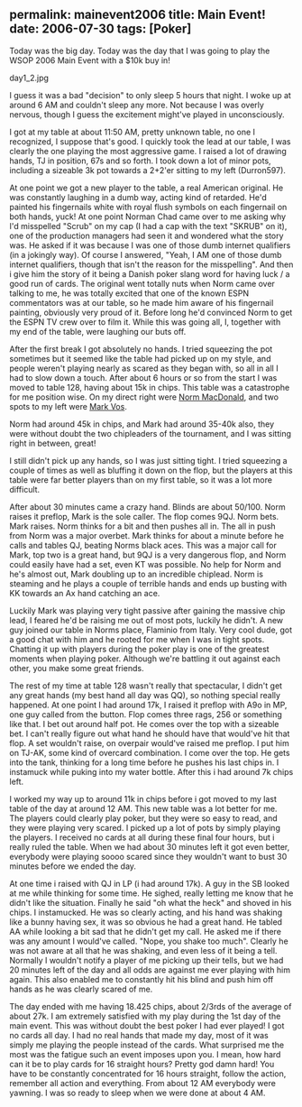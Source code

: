 permalink: mainevent2006
title: Main Event!
date: 2006-07-30
tags: [Poker]
---
Today was the big day. Today was the day that I was going to play the WSOP 2006 Main Event with a $10k buy in!

<!-- more -->

day1_2.jpg

I guess it was a bad "decision" to only sleep 5 hours that night. I woke up at around 6 AM and couldn't sleep any more. Not because I was overly nervous, though I guess the excitement might've played in unconsciously.

I got at my table at about 11:50 AM, pretty unknown table, no one I recognized, I suppose that's good. I quickly took the lead at our table, I was clearly the one playing the most aggressive game. I raised a lot of drawing hands, TJ in position, 67s and so forth. I took down a lot of minor pots, including a sizeable 3k pot towards a 2+2'er sitting to my left (Durron597).

At one point we got a new player to the table, a real American original. He was constantly laughing in a dumb way, acting kind of retarded. He'd painted his fingernails white with royal flush symbols on each fingernail on both hands, yuck! At one point Norman Chad came over to me asking why I'd misspelled "Scrub" on my cap (I had a cap with the text "SKRUB" on it), one of the production managers had seen it and wondered what the story was. He asked if it was because I was one of those dumb internet qualifiers (in a jokingly way). Of course I answered, "Yeah, I AM one of those dumb internet qualifiers, though that isn't the reason for the misspelling". And then i give him the story of it being a Danish poker slang word for having luck / a good run of cards. The original went totally nuts when Norm came over talking to me, he was totally excited that one of the known ESPN commentators was at our table, so he made him aware of his fingernail painting, obviously very proud of it. Before long he'd convinced Norm to get the ESPN TV crew over to film it. While this was going all, I, together with my end of the table, were laughing our buts off.

After the first break I got absolutely no hands. I tried squeezing the pot sometimes but it seemed like the table had picked up on my style, and people weren't playing nearly as scared as they began with, so all in all I had to slow down a touch. After about 6 hours or so from the start I was moved to table 128, having about 15k in chips. This table was a catastrophe for me position wise. On my direct right were [Norm MacDonald](http://en.wikipedia.org/wiki/Norm_MacDonald), and two spots to my left were [Mark Vos](http://pokerdb.thehendonmob.com/player.php?a=r&n=42675).

Norm had around 45k in chips, and Mark had around 35-40k also, they were without doubt the two chipleaders of the tournament, and I was sitting right in between, great!

I still didn't pick up any hands, so I was just sitting tight. I tried squeezing a couple of times as well as bluffing it down on the flop, but the players at this table were far better players than on my first table, so it was a lot more difficult.

After about 30 minutes came a crazy hand. Blinds are about 50/100. Norm raises it preflop, Mark is the sole caller. The flop comes 9QJ. Norm bets. Mark raises. Norm thinks for a bit and then pushes all in. The all in push from Norm was a major overbet. Mark thinks for about a minute before he calls and tables QJ, beating Norms black aces. This was a major call for Mark, top two is a great hand, but 9QJ is a very dangerous flop, and Norm could easily have had a set, even KT was possible. No help for Norm and he's almost out, Mark doubling up to an incredible chiplead. Norm is steaming and he plays a couple of terrible hands and ends up busting with KK towards an Ax hand catching an ace.

Luckily Mark was playing very tight passive after gaining the massive chip lead, I feared he'd be raising me out of most pots, luckily he didn't. A new guy joined our table in Norms place, Flaminio from Italy. Very cool dude, got a good chat with him and he rooted for me when I was in tight spots. Chatting it up with players during the poker play is one of the greatest moments when playing poker. Although we're battling it out against each other, you make some great friends.

The rest of my time at table 128 wasn't really that spectacular, I didn't get any great hands (my best hand all day was QQ), so nothing special really happened. At one point I had around 17k, I raised it preflop with A9o in MP, one guy called from the button. Flop comes three rags, 256 or something like that. I bet out around half pot. He comes over the top with a sizeable bet. I can't really figure out what hand he should have that would've hit that flop. A set wouldn't raise, on overpair would've raised me preflop. I put him on TJ-AK, some kind of overcard combination. I come over the top. He gets into the tank, thinking for a long time before he pushes his last chips in. I instamuck while puking into my water bottle. After this i had around 7k chips left.

I worked my way up to around 11k in chips before i got moved to my last table of the day at around 12 AM. This new table was a lot better for me. The players could clearly play poker, but they were so easy to read, and they were playing very scared. I picked up a lot of pots by simply playing the players. I received no cards at all during these final four hours, but i really ruled the table. When we had about 30 minutes left it got even better, everybody were playing soooo scared since they wouldn't want to bust 30 minutes before we ended the day.

At one time i raised with QJ in LP (i had around 17k). A guy in the SB looked at me while thinking for some time. He sighed, really letting me know that he didn't like the situation. Finally he said "oh what the heck" and shoved in his chips. I instamucked. He was so clearly acting, and his hand was shaking like a bunny having sex, it was so obvious he had a great hand. He tabled AA while looking a bit sad that he didn't get my call. He asked me if there was any amount I would've called. "Nope, you shake too much". Clearly he was not aware at all that he was shaking, and even less of it being a tell. Normally I wouldn't notify a player of me picking up their tells, but we had 20 minutes left of the day and all odds are against me ever playing with him again. This also enabled me to constantly hit his blind and push him off hands as he was clearly scared of me.

The day ended with me having 18.425 chips, about 2/3rds of the average of about 27k. I am extremely satisfied with my play during the 1st day of the main event. This was without doubt the best poker I had ever played! I got no cards all day. I had no real hands that made my day, most of it was simply me playing the people instead of the cards. What surprised me the most was the fatigue such an event imposes upon you. I mean, how hard can it be to play cards for 16 straight hours? Pretty god damn hard! You have to be constantly concentrated for 16 hours straight, follow the action, remember all action and everything. From about 12 AM everybody were yawning. I was so ready to sleep when we were done at about 4 AM.
